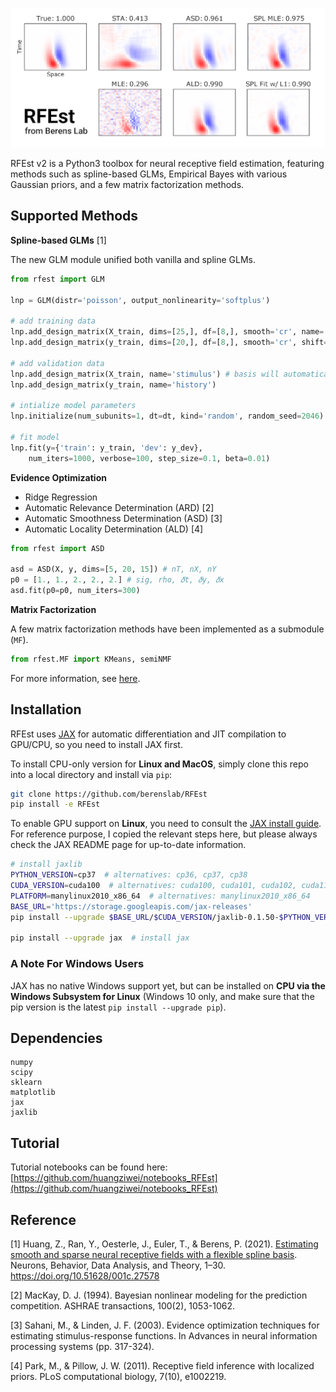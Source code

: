 ![showcase](./misc/showcase.png)

RFEst v2 is a Python3 toolbox for neural receptive field estimation, featuring methods such as spline-based GLMs, Empirical Bayes with various Gaussian priors, and a few matrix factorization methods. 

## Supported Methods

**Spline-based GLMs** [1]

The new GLM module unified both vanilla and spline GLMs.

```python
from rfest import GLM

lnp = GLM(distr='poisson', output_nonlinearity='softplus')

# add training data
lnp.add_design_matrix(X_train, dims=[25,], df=[8,], smooth='cr', name='stimulus') # use spline for stimulus filter
lnp.add_design_matrix(y_train, dims=[20,], df=[8,], smooth='cr', shift=1, name='history') # use spline for history filter

# add validation data
lnp.add_design_matrix(X_train, name='stimulus') # basis will automatically apply to dev set
lnp.add_design_matrix(y_train, name='history') 

# intialize model parameters
lnp.initialize(num_subunits=1, dt=dt, kind='random', random_seed=2046)

# fit model
lnp.fit(y={'train': y_train, 'dev': y_dev},
    num_iters=1000, verbose=100, step_size=0.1, beta=0.01)
```

**Evidence Optimization**

* Ridge Regression 
* Automatic Relevance Determination (ARD) [2]
* Automatic Smoothness Determination (ASD) [3]
* Automatic Locality Determination (ALD) [4]

```python
from rfest import ASD

asd = ASD(X, y, dims=[5, 20, 15]) # nT, nX, nY
p0 = [1., 1., 2., 2., 2.] # sig, rho, 𝛿t, 𝛿y, 𝛿x
asd.fit(p0=p0, num_iters=300)
```

**Matrix Factorization**

A few matrix factorization methods have been implemented as a submodule (`MF`). 

```python
from rfest.MF import KMeans, semiNMF
```

For more information, see [here](https://github.com/berenslab/RFEst/blob/master/rfest/MF/README.md). 

## Installation

RFEst uses [JAX](https://github.com/google/jax) for automatic differentiation and JIT compilation to GPU/CPU, so you need to install JAX first. 

To install CPU-only version for **Linux and MacOS**, simply clone this repo into a local directory and install via `pip`:

```bash
git clone https://github.com/berenslab/RFEst
pip install -e RFEst
```

To enable GPU support on **Linux**, you need to consult the [JAX install guide](https://github.com/google/jax#pip-installation). For reference purpose, I copied the relevant steps here, but please always check the JAX README page for up-to-date information.

```bash
# install jaxlib
PYTHON_VERSION=cp37  # alternatives: cp36, cp37, cp38
CUDA_VERSION=cuda100  # alternatives: cuda100, cuda101, cuda102, cuda110
PLATFORM=manylinux2010_x86_64  # alternatives: manylinux2010_x86_64
BASE_URL='https://storage.googleapis.com/jax-releases'
pip install --upgrade $BASE_URL/$CUDA_VERSION/jaxlib-0.1.50-$PYTHON_VERSION-none-$PLATFORM.whl

pip install --upgrade jax  # install jax
```

### A Note For Windows Users

JAX has no native Windows support yet, but can be installed on **CPU via the Windows Subsystem for Linux** (Windows 10 only, and make sure that the pip version is the latest `pip install --upgrade pip`). 

## Dependencies

    numpy
    scipy
    sklearn
    matplotlib
    jax
    jaxlib

## Tutorial

Tutorial notebooks can be found here: [https://github.com/huangziwei/notebooks_RFEst](https://github.com/huangziwei/notebooks_RFEst)

## Reference

[1] Huang, Z., Ran, Y., Oesterle, J., Euler, T., & Berens, P. (2021). [Estimating smooth and sparse neural receptive fields with a flexible spline basis](https://nbdt.scholasticahq.com/article/27578-estimating-smooth-and-sparse-neural-receptive-fields-with-a-flexible-spline-basis). Neurons, Behavior, Data Analysis, and Theory, 1–30. https://doi.org/10.51628/001c.27578

[2] MacKay, D. J. (1994). Bayesian nonlinear modeling for the prediction competition. ASHRAE transactions, 100(2), 1053-1062.

[3] Sahani, M., & Linden, J. F. (2003). Evidence optimization techniques for estimating stimulus-response functions. In Advances in neural information processing systems (pp. 317-324).

[4] Park, M., & Pillow, J. W. (2011). Receptive field inference with localized priors. PLoS computational biology, 7(10), e1002219.
